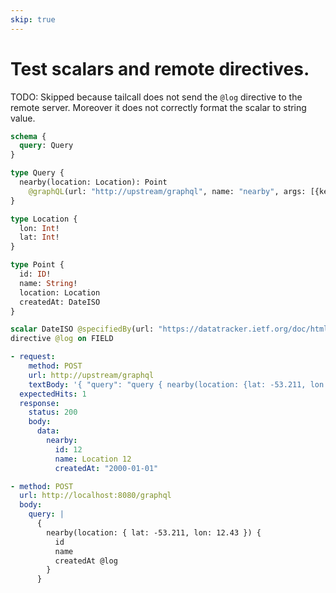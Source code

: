 ```yaml
---
skip: true
---
```


# Test scalars and remote directives.

TODO: Skipped because tailcall does not send the `@log` directive to the remote server. Moreover it does not correctly format the scalar to string value.

```graphql @config
schema {
  query: Query
}

type Query {
  nearby(location: Location): Point
    @graphQL(url: "http://upstream/graphql", name: "nearby", args: [{key: "location", value: "{{.args.location}}"}])
}

type Location {
  lon: Int!
  lat: Int!
}

type Point {
  id: ID!
  name: String!
  location: Location
  createdAt: DateISO
}

scalar DateISO @specifiedBy(url: "https://datatracker.ietf.org/doc/html/rfc3339")
directive @log on FIELD
```

```yml @mock
- request:
    method: POST
    url: http://upstream/graphql
    textBody: '{ "query": "query { nearby(location: {lat: -53.211, lon: 12.43}) { id name createdAt @log } }" }'
  expectedHits: 1
  response:
    status: 200
    body:
      data:
        nearby:
          id: 12
          name: Location 12
          createdAt: "2000-01-01"
```

```yml @test
- method: POST
  url: http://localhost:8080/graphql
  body:
    query: |
      {
        nearby(location: { lat: -53.211, lon: 12.43 }) {
          id
          name
          createdAt @log
        }
      }
```
